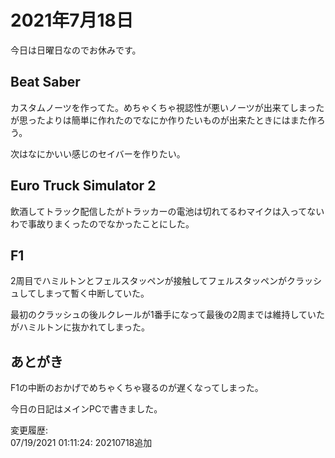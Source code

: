 # 2021年7月18日

今日は日曜日なのでお休みです。

## Beat Saber

カスタムノーツを作ってた。めちゃくちゃ視認性が悪いノーツが出来てしまったが思ったよりは簡単に作れたのでなにか作りたいものが出来たときにはまた作ろう。

次はなにかいい感じのセイバーを作りたい。

## Euro Truck Simulator 2

飲酒してトラック配信したがトラッカーの電池は切れてるわマイクは入ってないわで事故りまくったのでなかったことにした。

## F1

2周目でハミルトンとフェルスタッペンが接触してフェルスタッペンがクラッシュしてしまって暫く中断していた。

最初のクラッシュの後ルクレールが1番手になって最後の2周までは維持していたがハミルトンに抜かれてしまった。

## あとがき

F1の中断のおかげでめちゃくちゃ寝るのが遅くなってしまった。

今日の日記はメインPCで書きました。

変更履歴:  
07/19/2021 01:11:24: 20210718追加  
